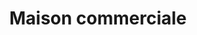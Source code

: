 ---
title: "Maison commerciale"
url: /kinshasa/maison-commerciale-matadi/
shop: magasin de variétés
---